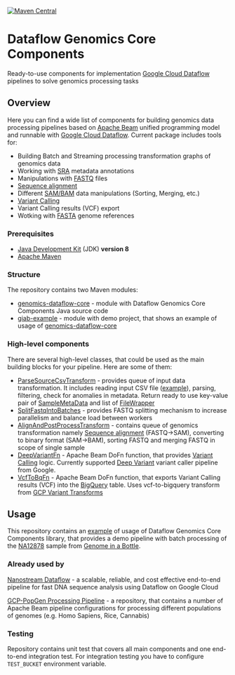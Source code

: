 [![Maven Central](https://img.shields.io/maven-central/v/com.google.allenday/genomics-dataflow-core.svg?label=Maven%20Central)](https://search.maven.org/search?q=g:%22com.google.allenday%22%20AND%20a:%22genomics-dataflow-core%22)

# Dataflow Genomics Core Components
Ready-to-use components for implementation [Google Cloud Dataflow](https://cloud.google.com/dataflow) pipelines to solve genomics processing tasks

## Overview
Here you can find a wide list of components for building genomics data processing pipelines 
based on [Apache Beam](https://beam.apache.org/) unified programming model and runnable 
with [Google Cloud Dataflow](https://cloud.google.com/dataflow). Current package includes tools for:
- Building Batch and Streaming processing transformation graphs of genomics data   
- Working with [SRA](https://www.ncbi.nlm.nih.gov/sra/) metadata annotations
- Manipulations with [FASTQ](https://en.wikipedia.org/wiki/FASTQ_format) files
- [Sequence alignment](https://en.wikipedia.org/wiki/Sequence_alignment)
- Different [SAM/BAM](https://samtools.github.io/hts-specs/SAMv1.pdf) data manipulations (Sorting, Merging, etc.) 
- [Variant Calling](https://www.ebi.ac.uk/training/online/course/human-genetic-variation-i-introduction-2019/variant-identification-and-analysis)
- Variant Calling results (VCF) export
- Wotking with [FASTA](https://en.wikipedia.org/wiki/FASTA_format) genome references

### Prerequisites
- [Java Development Kit](https://www.oracle.com/technetwork/java/javase/downloads/index.html) (JDK) __version 8__
- [Apache Maven](https://maven.apache.org/download.cgi)

### Structure
The repository contains two Maven modules:
- [genomics-dataflow-core](genomics-dataflow-core) - module with Dataflow Genomics Core Components Java source code
- [giab-example](giab-example) - module with demo project, that shows an example of usage of [genomics-dataflow-core](genomics-dataflow-core)

### High-level components

There are several high-level classes, that could be used as the main building blocks for your pipeline. Here are some of them:

- [ParseSourceCsvTransform](genomics-dataflow-core/src/main/java/com/google/allenday/genomics/core/csv/ParseSourceCsvTransform.java) - provides queue of input data transformation. 
It includes reading input CSV file ([example](../docs/sra_reads_annotations_example.csv)), parsing, filtering, check for anomalies in metadata. Return ready to use key-value pair of [SampleMetaData](genomics-dataflow-core/src/main/java/com/google/allenday/genomics/core/model/SampleMetaData.java) and list of [FileWrapper](genomics-dataflow-core/src/main/java/com/google/allenday/genomics/core/model/FileWrapper.java)
- [SplitFastqIntoBatches](genomics-dataflow-core/src/main/java/com/google/allenday/genomics/core/processing/SplitFastqIntoBatches.java) - provides FASTQ splitting mechanism to increase parallelism and balance load between workers
- [AlignAndPostProcessTransform](genomics-dataflow-core/src/main/java/com/google/allenday/genomics/core/processing/AlignAndPostProcessTransform.java) - contains queue of genomics transformation namely [Sequence alignment](https://en.wikipedia.org/wiki/Sequence_alignment) (FASTQ->SAM), converting to binary format (SAM->BAM), sorting FASTQ and merging FASTQ in scope of single sample
- [DeepVariantFn](genomics-dataflow-core/src/main/java/com/google/allenday/genomics/core/processing/dv/DeepVariantFn.java) - Apache Beam DoFn function, that provides [Variant Calling](https://www.ebi.ac.uk/training/online/course/human-genetic-variation-i-introduction-2019/variant-identification-and-analysis) logic. Currently supported [Deep Variant](https://github.com/google/deepvariant) variant caller pipeline from Google.
- [VcfToBqFn](genomics-dataflow-core/src/main/java/com/google/allenday/genomics/core/processing/vcf_to_bq/VcfToBqFn.java) - Apache Beam DoFn function, that exports Variant Calling results (VCF) into the [BigQuery](https://cloud.google.com/bigquery) table. Uses vcf-to-bigquery transform from [GCP Variant Transforms
](https://github.com/googlegenomics/gcp-variant-transforms)
## Usage
This repository contains an [example](giab-example) of usage of Dataflow Genomics Core Components library, that provides a demo pipeline with batch processing of the [NA12878](https://www.coriell.org/0/Sections/Search/Sample_Detail.aspx?Ref=NA12878&product=DNA) sample from [Genome in a Bottle](https://www.nist.gov/programs-projects/genome-bottle).
 
### Already used by
[Nanostream Dataflow](https://github.com/allenday/nanostream-dataflow) - a scalable, reliable, and cost effective end-to-end pipeline for fast DNA sequence analysis using Dataflow on Google Cloud

[GCP-PopGen Processing Pipeline](https://github.com/allenday/gcp-popgen) - a repository, that contains a number of Apache Beam pipeline configurations for processing different populations of genomes (e.g. Homo Sapiens, Rice, Cannabis)
### Testing
Repository contains unit test that covers all main components and one end-to-end integration test.
For integration testing you have to configure `TEST_BUCKET` environment variable.
